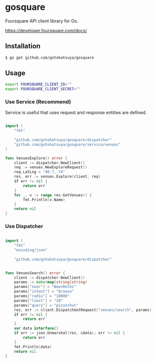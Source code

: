 # gosquare
  
Foursquare API client library for Go.
  
https://developer.foursquare.com/docs/
  
## Installation

```bash
$ go get github.com/gotokatsuya/gosquare
```

## Usage

```bash
export FOURSQUARE_CLIENT_ID=""
export FOURSQUARE_CLIENT_SECRET=""
```

### Use Service (Recommend)
  
Service is useful that uses request and response entities are defined.
  
```go

import (
    "fmt"
    
	"github.com/gotokatsuya/gosquare/dispatcher"
    "github.com/gotokatsuya/gosquare/service/venues"
)

func VenuesExplore() error {
	client := dispatcher.NewClient()
	req := venues.NewExploreRequest()
	req.LatLng = "40.7,-74"
	res, err := venues.Explore(client, req)
    if err != nil {
		return err
	}
    for _, v := range res.GetVenues() {
	    fmt.Println(v.Name)
    }
    return nil
}
```

### Use Dispatcher

```go

import (
    "fmt"
	"encoding/json"
    
	"github.com/gotokatsuya/gosquare/dispatcher"
 

func VenuesSearch() error {
	client := dispatcher.NewClient()
	params := make(map[string]string)
	params["near"] = "New+Delhi"
	params["intent"] = "browse"
	params["radiu"] = "10000"
	params["limit"] = "10"
	params["query"] = "pizza+hut"
	res, err := client.DispatchGetRequest("venues/search", params)
    if err != nil {
		return err
	}
	var data interface{}
	if err := json.Unmarshal(res, &data); err != nil {
		return err
	}
    fmt.Println(data)
    return nil
}
```